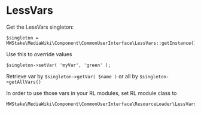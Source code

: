 # LessVars

Get the LessVars singleton:

    $singleton = MWStake\MediaWiki\Component\CommonUserInterface\LessVars::getInstance();

Use this to override values

    $singleton->setVar( 'myVar', 'green' );

Retrieve var by `$singleton->getVar( $name )` or all by `$singleton->getAllVars()`

In order to use those vars in your RL modules, set RL module class to

    MWStake\MediaWiki\Component\CommonUserInterface\ResourceLoader\LessVars


